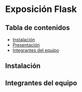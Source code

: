 # Exposición Flask

## **Tabla de contenidos**

- [Instalación](#instalacion)
- [Presentación](./presentacion.md)
- [Integrantes del equipo](#integrantes-del-equipo)

## **Instalación**

## **Integrantes del equipo**
